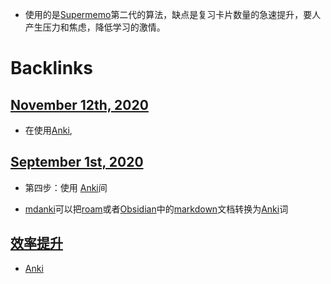 - 使用的是[Supermemo](<Supermemo.md>)第二代的算法，缺点是复习卡片数量的急速提升，要人产生压力和焦虑，降低学习的激情。

# Backlinks
## [November 12th, 2020](<November 12th, 2020.md>)
- 在使用[Anki](<Anki.md>),

## [September 1st, 2020](<September 1st, 2020.md>)
- 第四步：使用 [Anki](<Anki.md>)间

- [mdanki](<mdanki.md>)可以把[roam](<roam.md>)或者[Obsidian](<Obsidian.md>)中的[markdown](<markdown.md>)文档转换为[Anki](<Anki.md>)词

## [效率提升](<效率提升.md>)
- [Anki](<Anki.md>)

